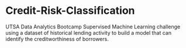 # Credit-Risk-Classification
UTSA Data Analytics Bootcamp Supervised Machine Learning challenge using a dataset of historical lending activity to build a model that can identify the creditworthiness of borrowers.
